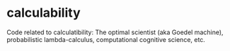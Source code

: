calculability
=============

Code related to calculatibility: The optimal scientist (aka Goedel machine), probabilistic lambda-calculus, computational cognitive science, etc.
